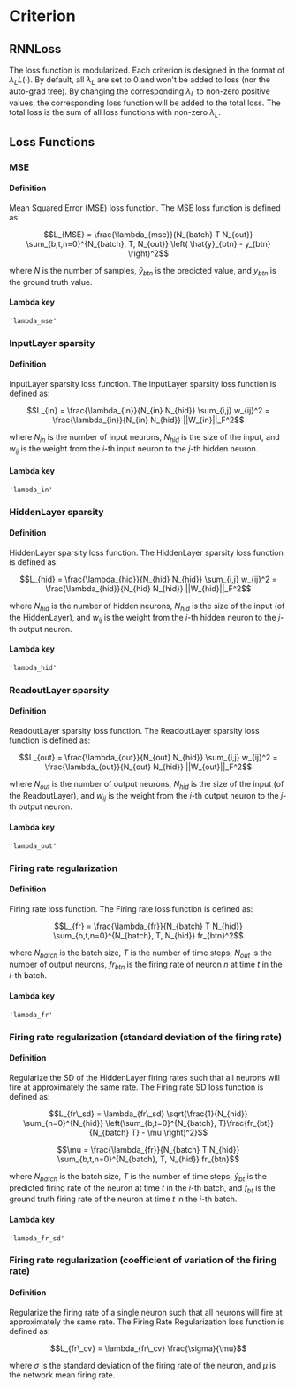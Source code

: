 # Criterion
## RNNLoss
The loss function is modularized. Each criterion is designed in the format of $`\lambda_L L(\cdot)`$. By default, all $`\lambda_{L}`$ are set to 0 and won't be added to loss (nor the auto-grad tree). By changing the corresponding $`\lambda_{L}`$ to non-zero positive values, the corresponding loss function will be added to the total loss. The total loss is the sum of all loss functions with non-zero $`\lambda_{L}`$.

## Loss Functions
### MSE
#### Definition
Mean Squared Error (MSE) loss function. The MSE loss function is defined as:
```math
L_{MSE} = \frac{\lambda_{mse}}{N_{batch} T N_{out}} \sum_{b,t,n=0}^{N_{batch}, T, N_{out}} \left( \hat{y}_{btn} - y_{btn} \right)^2
```
where $N$ is the number of samples, $`\hat{y}_{btn}`$ is the predicted value, and $`y_{btn}`$ is the ground truth value.<br>
#### Lambda key
`'lambda_mse'`<br>

### InputLayer sparsity
#### Definition
InputLayer sparsity loss function. The InputLayer sparsity loss function is defined as:
```math
L_{in} = \frac{\lambda_{in}}{N_{in} N_{hid}} \sum_{i,j} w_{ij}^2 = \frac{\lambda_{in}}{N_{in} N_{hid}} ||W_{in}||_F^2
```
where $`N_{in}`$ is the number of input neurons, $`N_{hid}`$ is the size of the input, and $`w_{ij}`$ is the weight from the $`i`$-th input neuron to the $`j`$-th hidden neuron.<br>
#### Lambda key
`'lambda_in'`<br>

### HiddenLayer sparsity
#### Definition
HiddenLayer sparsity loss function. The HiddenLayer sparsity loss function is defined as:
```math
L_{hid} = \frac{\lambda_{hid}}{N_{hid} N_{hid}} \sum_{i,j} w_{ij}^2 = \frac{\lambda_{hid}}{N_{hid} N_{hid}} ||W_{hid}||_F^2
```
where $`N_{hid}`$ is the number of hidden neurons, $`N_{hid}`$ is the size of the input (of the HiddenLayer), and $`w_{ij}`$ is the weight from the $`i`$-th hidden neuron to the $`j`$-th output neuron.<br>
#### Lambda key
`'lambda_hid'`<br>

### ReadoutLayer sparsity
#### Definition
ReadoutLayer sparsity loss function. The ReadoutLayer sparsity loss function is defined as:
```math
L_{out} = \frac{\lambda_{out}}{N_{out} N_{hid}} \sum_{i,j} w_{ij}^2 = \frac{\lambda_{out}}{N_{out} N_{hid}} ||W_{out}||_F^2
```
where $`N_{out}`$ is the number of output neurons, $`N_{hid}`$ is the size of the input (of the ReadoutLayer), and $`w_{ij}`$ is the weight from the $`i`$-th output neuron to the $`j`$-th output neuron.<br>
#### Lambda key
`'lambda_out'`<br>

### Firing rate regularization
#### Definition
Firing rate loss function. The Firing rate loss function is defined as:
```math
L_{fr} = \frac{\lambda_{fr}}{N_{batch} T N_{hid}} \sum_{b,t,n=0}^{N_{batch}, T, N_{hid}} fr_{btn}^2
```
where $`N_{batch}`$ is the batch size, $`T`$ is the number of time steps, $`N_{out}`$ is the number of output neurons, $`fr_{btn}`$ is the firing rate of neuron $`n`$ at time $`t`$ in the $`i`$-th batch.<br>
#### Lambda key
`'lambda_fr'`<br>

### Firing rate regularization (standard deviation of the firing rate)
#### Definition
Regularize the SD of the HiddenLayer firing rates such that all neurons will fire at approximately the same rate. The Firing rate SD loss function is defined as:
```math
L_{fr\_sd} = \lambda_{fr\_sd} \sqrt{\frac{1}{N_{hid}} \sum_{n=0}^{N_{hid}} \left(\sum_{b,t=0}^{N_{batch}, T}\frac{fr_{bt}}{N_{batch} T} - \mu \right)^2}
```
```math
\mu = \frac{\lambda_{fr}}{N_{batch} T N_{hid}} \sum_{b,t,n=0}^{N_{batch}, T, N_{hid}} fr_{btn}
```
where $`N_{batch}`$ is the batch size, $`T`$ is the number of time steps, $`\hat{y}_{bt}`$ is the predicted firing rate of the neuron at time $`t`$ in the $`i`$-th batch, and $`f_{bt}`$ is the ground truth firing rate of the neuron at time $`t`$ in the $`i`$-th batch.<br>
#### Lambda key
`'lambda_fr_sd'`<br>

### Firing rate regularization (coefficient of variation of the firing rate)
#### Definition
Regularize the firing rate of a single neuron such that all neurons will fire at approximately the same rate. The Firing Rate Regularization loss function is defined as:
```math
L_{fr\_cv} = \lambda_{fr\_cv} \frac{\sigma}{\mu}
```
where $\sigma$ is the standard deviation of the firing rate of the neuron, and $`\mu`$ is the network mean firing rate.<br>